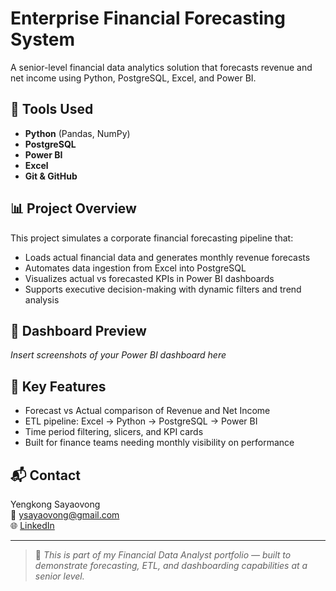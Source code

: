 # Enterprise Financial Forecasting System

A senior-level financial data analytics solution that forecasts revenue and net income using Python, PostgreSQL, Excel, and Power BI.

## 🔧 Tools Used
- **Python** (Pandas, NumPy)
- **PostgreSQL**
- **Power BI**
- **Excel**
- **Git & GitHub**

## 📊 Project Overview
This project simulates a corporate financial forecasting pipeline that:
- Loads actual financial data and generates monthly revenue forecasts
- Automates data ingestion from Excel into PostgreSQL
- Visualizes actual vs forecasted KPIs in Power BI dashboards
- Supports executive decision-making with dynamic filters and trend analysis


## 📸 Dashboard Preview
*Insert screenshots of your Power BI dashboard here*

## 🚀 Key Features
- Forecast vs Actual comparison of Revenue and Net Income
- ETL pipeline: Excel → Python → PostgreSQL → Power BI
- Time period filtering, slicers, and KPI cards
- Built for finance teams needing monthly visibility on performance

## 📬 Contact
Yengkong Sayaovong  
📧 [ysayaovong@gmail.com](mailto:ysayaovong@gmail.com)  
🌐 [LinkedIn](https://linkedin.com/in/YOUR-LINKEDIN)

---

> 📌 *This is part of my Financial Data Analyst portfolio — built to demonstrate forecasting, ETL, and dashboarding capabilities at a senior level.*
